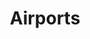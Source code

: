 ---
title: Airports
attribution: Natural Earth
attribution-url: http://www.naturalearthdata.com/downloads/
id: ne_10m_airports
source-url: mapbox://mappingfuture.8qdaq0k9
layer: ne_10m_airports
tags:
  - symbol
themes: transportation
icon-image: 'night-airport-12'
icon-opacity: 0.6
---
